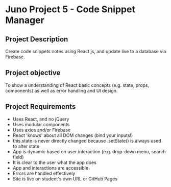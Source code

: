 # Juno Project 5 - Code Snippet Manager


## Project Description

Create code snippets notes using React.js, and update live to a database via Firebase.

## Project objective

To show a understanding of React basic concepts (e.g. state, props, components) as well as error handling and UI design.

## Project Requirements

-   Uses React, and no jQuery
-   Uses modular components
-   Uses axios and/or Firebase
-   React 'knows' about all DOM changes (bind your inputs!)
-   this.state is never directly changed because .setState() is always used to alter state
-   App is dynamic based on user interaction (e.g. drop-down menu, search field)
-   It is clear to the user what the app does
-   App and interactions are accessible
-   Errors are handled effectively
-   Site is live on student's own URL or GitHub Pages
